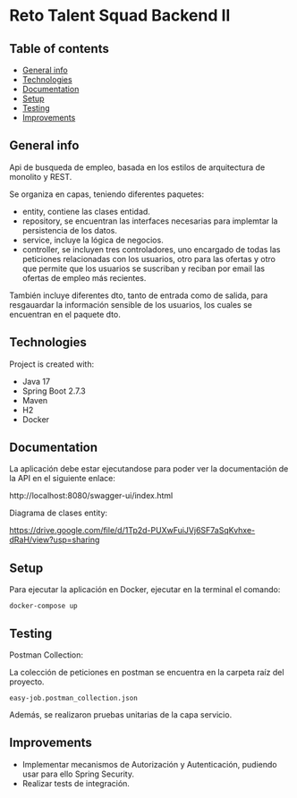 # Reto Talent Squad Backend II

## Table of contents
* [General info](#general-info)
* [Technologies](#technologies)
* [Documentation](#documentation)
* [Setup](#setup)
* [Testing](#testing)
* [Improvements](#Improvements)

## General info
Api de busqueda de empleo, basada en los estilos de arquitectura de monolito y REST.

Se organiza en capas, teniendo diferentes paquetes:
- entity, contiene las clases entidad.
- repository, se encuentran las interfaces necesarias para implemtar la persistencia de los datos.
- service, incluye la lógica de negocios.
- controller, se incluyen tres controladores, uno encargado de todas las peticiones relacionadas con los usuarios, otro para las ofertas y otro que permite que los usuarios se suscriban y reciban por email las ofertas de empleo más recientes.

También incluye diferentes dto, tanto de entrada como de salida, para resgauardar la información sensible de los usuarios, los cuales se encuentran en el paquete dto.


## Technologies
Project is created with:
* Java 17
* Spring Boot 2.7.3
* Maven
* H2
* Docker

## Documentation

La aplicación debe estar ejecutandose para poder ver la documentación de la API en el siguiente enlace:

http://localhost:8080/swagger-ui/index.html

Diagrama de clases entity:

https://drive.google.com/file/d/1Tp2d-PUXwFuiJVj6SF7aSqKvhxe-dRaH/view?usp=sharing


## Setup
Para ejecutar la aplicación en Docker, ejecutar en la terminal el comando:

```
docker-compose up
```

## Testing

Postman Collection:

La colección de peticiones en postman se encuentra en la carpeta raíz del proyecto.

```
easy-job.postman_collection.json
```
Además, se realizaron pruebas unitarias de la capa servicio.

## Improvements

- Implementar mecanismos de Autorización y Autenticación, pudiendo usar para ello Spring Security.
- Realizar tests de integración.
